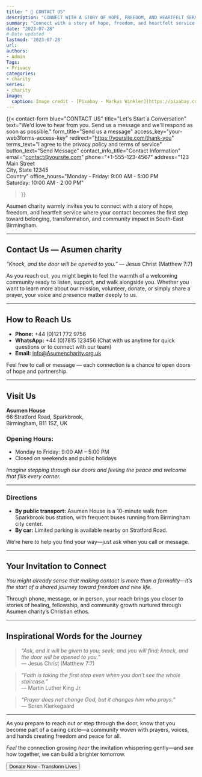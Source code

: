 ```yaml
---
title: " 🌱 CONTACT US"
description: "CONNECT WITH A STORY OF HOPE, FREEDOM, AND HEARTFELT SERVICE."
summary: "Connect with a story of hope, freedom, and heartfelt service."
date: "2023-07-28"
# Date updated
lastmod: '2023-07-28'
url: 
authors: 
- Admin
Tags: 
- Privacy
categories: 
- charity
series: 
- charity
image:
  caption: Image credit - [Pixabay - Markus Winkler](https://pixabay.com/photos/privacy-policy-dsgvo-5243225/)
---
```

{{< contact-form 
    blue="CONTACT US"
    title="Let's Start a Conversation"
    text="We'd love to hear from you. Send us a message and we'll respond as soon as possible."
    form_title="Send us a message"
    access_key="your-web3forms-access-key"
    redirect="https://yoursite.com/thank-you"
    terms_text="I agree to the privacy policy and terms of service"
    button_text="Send Message"
    contact_info_title="Contact Information"
    email="contact@yoursite.com"
    phone="+1-555-123-4567"
    address="123 Main Street<br>City, State 12345<br>Country"
    office_hours="Monday - Friday: 9:00 AM - 5:00 PM<br>Saturday: 10:00 AM - 2:00 PM"
>}}

Asumen charity warmly invites you to connect with a story of hope, freedom, and heartfelt service where your contact becomes the first step toward belonging, transformation, and community impact in South-East Birmingham.

---

## Contact Us — Asumen charity

*“Knock, and the door will be opened to you.”* — Jesus Christ (Matthew 7:7)

As you reach out, you might begin to feel the warmth of a welcoming community ready to listen, support, and walk alongside you. Whether you want to learn more about our mission, volunteer, donate, or simply share a prayer, your voice and presence matter deeply to us.

---

## How to Reach Us

- **Phone:** +44 (0)121 772 9756  
- **WhatsApp:** +44 (0)7815 123456 (Chat with us anytime for quick questions or to connect with our team)  
- **Email:** info@Asumencharity.org.uk  

Feel free to call or message — each connection is a chance to open doors of hope and partnership.

---

## Visit Us

**Asumen House**  
66 Stratford Road, Sparkbrook,  
Birmingham, B11 1SZ, UK

### Opening Hours:  
- Monday to Friday: 9:00 AM – 5:00 PM  
- Closed on weekends and public holidays

*Imagine stepping through our doors and feeling the peace and welcome that fills every corner.*

---

### Directions

- **By public transport:** Asumen House is a 10-minute walk from Sparkbrook bus station, with frequent buses running from Birmingham city center.  
- **By car:** Limited parking is available nearby on Stratford Road.  

We’re here to help you find your way—just ask when you call or message.

---

## Your Invitation to Connect

*You might already sense that making contact is more than a formality—it’s the start of a shared journey toward freedom and new life.*

Through phone, message, or in person, your reach brings you closer to stories of healing, fellowship, and community growth nurtured through Asumen charity’s Christian ethos.

---

## Inspirational Words for the Journey

> *“Ask, and it will be given to you; seek, and you will find; knock, and the door will be opened to you.”*  
> — Jesus Christ (Matthew 7:7)

> *“Faith is taking the first step even when you don’t see the whole staircase.”*  
> — Martin Luther King Jr.

> *“Prayer does not change God, but it changes him who prays.”*  
> — Soren Kierkegaard

---

As you prepare to reach out or step through the door, know that you become part of a caring circle—a community woven with prayers, voices, and hands creating freedom and peace for all.

*Feel* the connection growing *hear* the invitation whispering gently—and *see* how together, we can build a brighter tomorrow.

<div class="text-center flex items-center justify-center">
<a href="/en/donate">
<button class="justify-center items-center rounded-full bg-gradient-to-r from-primary-500 to-primary-600 dark:from-primary-800 dark:to-primary-900 px-8 pt-4 pb-4 sm:px-2 sm:pb-2 text-lg sm:text-base font-semibold text-white shadow-sm hover:bg-primary-500">
  Donate Now - Transform Lives
</button></a></div>